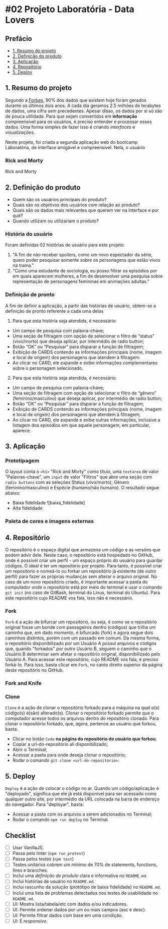 # #02 Projeto Laboratória - Data Lovers

## Prefácio
* [1. Resumo do projeto](#1-resumo-do-projeto)
* [2. Definição do produto](#2-definição-do-produto)
* [3. Aplicação](#3-aplicação)
* [4. Repositório](#4-repositório)
* [5. Deploy](#5-deploy)

## 1. Resumo do projeto
Segundo a
[Forbes](https://www.forbes.com/sites/bernardmarr/2018/05/21/how-much-data-do-we-create-every-day-the-mind-blowing-stats-everyone-should-read), 90% dos dados que existem hoje foram gerados durante os últimos dois anos. A cada dia geramos 2.5 milhões de terabytes de dados, uma cifra sem precedentes. Apesar disso, os dados por si só são de pouca utilidade. Para que sejam convertidos em **informação** compreensível para os usuários, é preciso entender e processar esses dados. Uma forma simples de fazer isso é criando _interfaces_ e _visualizações_.

Neste projeto, foi criada a segunda aplicação web do bootcamp Laboratória, de interface amigável e compreensível. Nela, o usuário 

### Rick and Morty
Rick and Morty

## 2. Definição do produto
* Quem são os usuários principais do produto?
* Quais são os objetivos dos usuários com relação ao produto?
* Quais são os dados mais relevantes que querem ver na interface e por quê?
* Quando utilizam ou utilizariam o produto?

### História do usuário
Foram definidas 02 histórias de usuário para este projeto:
  01. "A fim de não receber spoilers, como um novo espectador da série, quero poder pesquisar somente sobre os personagens que estão vivos na trama."
  02. "Como uma estudante de sociologia, eu posso filtrar os episódios por em quais aparecem mulheres, a fim de desenvolver uma pesquisa sobre representação de personagens femininas em animações adultas."

### Definição de pronto
A fim de definir a aplicação, a partir das histórias de usuário, obtem-se a definição de pronto referente a cada uma delas
  01. Para que esta história seja atendida, é necessário:
  - Um campo de pesquisa com palavra-chave;
  - Uma seção de filtragem com opção de selecionar o filtro de “status” (vivo/morto) que deseja aplicar, por intermédio de radio button;
  - Botão “OK” ou “Pesquisar” para disparar a função de filtragem;
  - Exibição de CARDS contendo as informações principais (nome, imagem e local de origem) dos personagens que atendem à filtragem.
  - Ao clicar no CARD, ele expande e exibe informações complementares sobre o personagem selecionado.

02. Para que esta história seja atendida, é necessário:
  - Um campo de pesquisa com palavra-chave;
  - Uma seção de filtragem com opção de selecionar o filtro de “gênero” (feminino/masculino) que deseja aplicar, por intermédio de radio button;
  - Botão “OK” ou “Pesquisar” para disparar a função de filtragem;
  - Exibição de CARDS contendo as informações principais (nome, imagem e local de origem) dos personagens que atendem à filtragem;
  - Ao clicar no CARD, ele expande e exibe outras informações, inclusive a listagem dos episódios em que aquele personagem, em particular, aparece.
  
## 3. Aplicação 
### Prototipagem
O layout conta o `<h1>` "Rick and Morty" como título, uma `textarea` de valor "Palavras-chave", um `input` de valor "Filtros" que abre uma seção com `radio buttons` com as seleções Status (vivo/morto), Gênero (feminino/masculino) e Espécie (humano/não humano). O resultado segue abaixo:
  - Baixa fidelidade
  ![baixa_fidelidade]
  - Alta fidelidade
### Paleta de cores e imagens externas

## 4. Repositório
O repositório é o espaço digital que armazena um código e as versões que podem advir dele. Neste caso, o repositório está hospedado no GitHub, onde é possível criar um perfil - um espaço próprio do usuário para guardar códigos. O ideal é ter um repositório por projeto. Para tanto, é possível criar um repositório e nomeá-lo ou forkar um repositório já existente (de outro perfil) para fazer as próprias mudanças sem alterar o arquivo original. No caso de um novo repositório criado, é importante acessar a pasta do computador onde o repositório está por meio do terminal e usar o comando `git init` (no caso de GitBash, terminal do Linux, terminal do Ubuntu). Para este repositório cujo README vos fala, isso não é necessário.

### Fork
`Fork` é a ação de bifurcar um repositório, ou seja, é como se o repositório original fosse um bonde com passageiros dentro (códigos) que trilha um caminho que, em dado momento, é bifurcado (fork) e agora segue dois caminhos distintos, porém com um passado em comum. Da mesma forma, o repositório disponibilizado por um Usuário A possui arquivos e códigos que, quando "forkados" por outro Usuário B, seguem o caminho que o Usuário B determinar sem afetar o repositório original, disponibilizado pelo Usuário A. Para acessar este repositório, cujo README vos fala, é preciso forká-lo. Para isso, basta clicar em `Fork`, no canto direito superior da página deste repositório no GitHub.

### Fork and Knife

### Clone
`Clone` é a ação de clonar o repositório forkado para a máquina na qual o(s) código(s) é(são) alterado(s). Clonar o repositório forkado permite que o computador acesse todos os arquivos dentro do repositório clonado. Para clonar o repositório forkado, que, agora, pertence ao usuário que forkou, basta:
- Clicar no botão `Code` **na página do repositório do usuário que forkou**;
- Copiar a url-do-repositório ali disponibilizado; 
- Abrir o Terminal;
- Acessar a pasta para onde deseja clonar o repositório;
- Rodar o comando `git clone <url-do-repositório>`.

## 5. Deploy
`Deploy` é a ação de colocar o código no ar. Quando um código/aplicação é "deployado", significa que ele já está disponível para ser acessado como qualquer outro site, por intermédio da URL colocada na barra de endereço do navegador. Para "deployar", basta:
- Acessar a pasta com os arquivos a serem adicionados no Terminal;
- Rodar o comando `npm run deploy` no Terminal.

## Checklist

* [ ] Usar VanillaJS.
* [ ] Passa pelo linter (`npm run pretest`)
* [ ] Passa pelos testes (`npm test`)
* [ ] Testes unitários cobrem um mínimo de 70% de statements, functions, lines e
  branches.
* [ ] Inclui uma _definição de produto_ clara e informativa no `README.md`.
* [ ] Inclui histórias de usuário no `README.md`.
* [ ] Inclui rascunho da solução (protótipo de baixa fidelidade) no `README.md`.
* [ ] Inclui uma lista de problemas detectados nos testes de usabilidade no
  `README.md`.
* [ ] UI: Mostra lista/tabela/etc com dados e/ou indicadores.
* [ ] UI: Permite ordenar dados por um ou mais campos (asc e desc).
* [ ] UI: Permite filtrar dados com base em uma condição.
* [ ] UI: É _responsivo_.